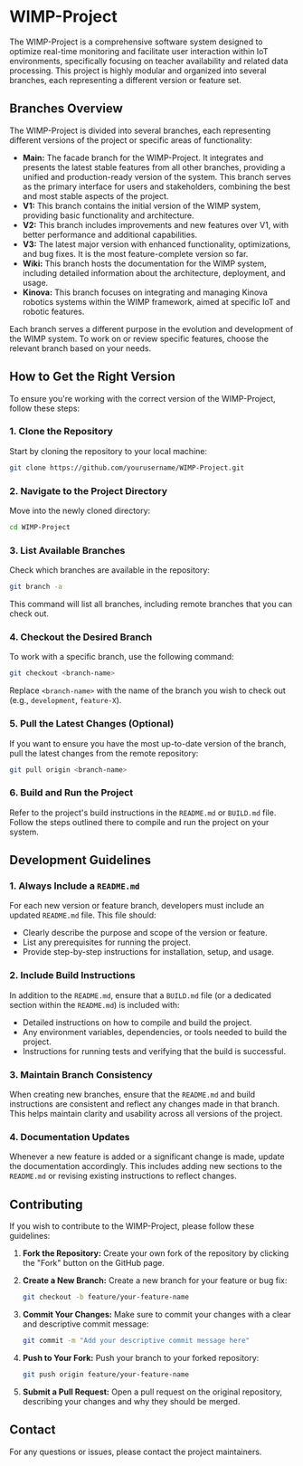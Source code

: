 # WIMP-Project

The WIMP-Project is a comprehensive software system designed to optimize real-time monitoring and facilitate user interaction within IoT environments, specifically focusing on teacher availability and related data processing. This project is highly modular and organized into several branches, each representing a different version or feature set.

## Branches Overview

The WIMP-Project is divided into several branches, each representing different versions of the project or specific areas of functionality:

- **Main:** The facade branch for the WIMP-Project. It integrates and presents the latest stable features from all other branches, providing a unified and production-ready version of the system. This branch serves as the primary interface for users and stakeholders, combining the best and most stable aspects of the project.
- **V1:** This branch contains the initial version of the WIMP system, providing basic functionality and architecture.
- **V2:** This branch includes improvements and new features over V1, with better performance and additional capabilities.
- **V3:** The latest major version with enhanced functionality, optimizations, and bug fixes. It is the most feature-complete version so far.
- **Wiki:** This branch hosts the documentation for the WIMP system, including detailed information about the architecture, deployment, and usage.
- **Kinova:** This branch focuses on integrating and managing Kinova robotics systems within the WIMP framework, aimed at specific IoT and robotic features.

Each branch serves a different purpose in the evolution and development of the WIMP system. To work on or review specific features, choose the relevant branch based on your needs.


## How to Get the Right Version

To ensure you're working with the correct version of the WIMP-Project, follow these steps:

### 1. Clone the Repository

Start by cloning the repository to your local machine:

```bash
git clone https://github.com/yourusername/WIMP-Project.git
```

### 2. Navigate to the Project Directory

Move into the newly cloned directory:

```bash
cd WIMP-Project
```

### 3. List Available Branches

Check which branches are available in the repository:

```bash
git branch -a
```

This command will list all branches, including remote branches that you can check out.

### 4. Checkout the Desired Branch

To work with a specific branch, use the following command:

```bash
git checkout <branch-name>
```

Replace `<branch-name>` with the name of the branch you wish to check out (e.g., `development`, `feature-X`).

### 5. Pull the Latest Changes (Optional)

If you want to ensure you have the most up-to-date version of the branch, pull the latest changes from the remote repository:

```bash
git pull origin <branch-name>
```

### 6. Build and Run the Project

Refer to the project's build instructions in the `README.md` or `BUILD.md` file. Follow the steps outlined there to compile and run the project on your system.

## Development Guidelines

### 1. Always Include a `README.md`

For each new version or feature branch, developers must include an updated `README.md` file. This file should:

- Clearly describe the purpose and scope of the version or feature.
- List any prerequisites for running the project.
- Provide step-by-step instructions for installation, setup, and usage.

### 2. Include Build Instructions

In addition to the `README.md`, ensure that a `BUILD.md` file (or a dedicated section within the `README.md`) is included with:

- Detailed instructions on how to compile and build the project.
- Any environment variables, dependencies, or tools needed to build the project.
- Instructions for running tests and verifying that the build is successful.

### 3. Maintain Branch Consistency

When creating new branches, ensure that the `README.md` and build instructions are consistent and reflect any changes made in that branch. This helps maintain clarity and usability across all versions of the project.

### 4. Documentation Updates

Whenever a new feature is added or a significant change is made, update the documentation accordingly. This includes adding new sections to the `README.md` or revising existing instructions to reflect changes.

## Contributing

If you wish to contribute to the WIMP-Project, please follow these guidelines:

1. **Fork the Repository:**
   Create your own fork of the repository by clicking the "Fork" button on the GitHub page.

2. **Create a New Branch:**
   Create a new branch for your feature or bug fix:
   ```bash
   git checkout -b feature/your-feature-name
   ```

3. **Commit Your Changes:**
   Make sure to commit your changes with a clear and descriptive commit message:
   ```bash
   git commit -m "Add your descriptive commit message here"
   ```

4. **Push to Your Fork:**
   Push your branch to your forked repository:
   ```bash
   git push origin feature/your-feature-name
   ```

5. **Submit a Pull Request:**
   Open a pull request on the original repository, describing your changes and why they should be merged.


## Contact

For any questions or issues, please contact the project maintainers.
